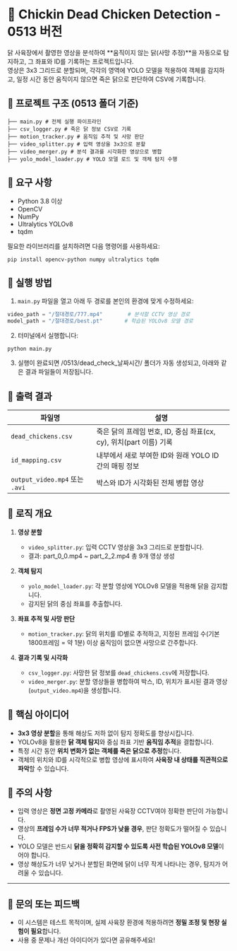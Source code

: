# 🐔 Chickin Dead Chicken Detection - 0513 버전

닭 사육장에서 촬영한 영상을 분석하여 **움직이지 않는 닭(사망 추정)**을 자동으로 탐지하고, 그 좌표와 ID를 기록하는 프로젝트입니다.  
영상은 3x3 그리드로 분할되며, 각각의 영역에 YOLO 모델을 적용하여 객체를 감지하고, 일정 시간 동안 움직이지 않으면 죽은 닭으로 판단하여 CSV에 기록합니다.

## 📂 프로젝트 구조 (0513 폴더 기준)
```
├── main.py # 전체 실행 파이프라인
├── csv_logger.py # 죽은 닭 정보 CSV로 기록
├── motion_tracker.py # 움직임 추적 및 사망 판단
├── video_splitter.py # 입력 영상을 3x3으로 분할
├── video_merger.py # 분석 결과를 시각화한 영상으로 병합
├── yolo_model_loader.py # YOLO 모델 로드 및 객체 탐지 수행
```
## 🔧 요구 사항

- Python 3.8 이상
- OpenCV
- NumPy
- Ultralytics YOLOv8
- tqdm

필요한 라이브러리를 설치하려면 다음 명령어를 사용하세요:

```
pip install opencv-python numpy ultralytics tqdm
```
## 🚀 실행 방법

1. `main.py` 파일을 열고 아래 두 경로를 본인의 환경에 맞게 수정하세요:

```python
video_path = "/절대경로/777.mp4"        # 분석할 CCTV 영상 경로
model_path = "/절대경로/best.pt"       # 학습된 YOLOv8 모델 경로
```
2. 터미널에서 실행합니다:
```
python main.py
```
3. 실행이 완료되면 /0513/dead_check_날짜시간/ 폴더가 자동 생성되고, 아래와 같은 결과 파일들이 저장됩니다.
## 📝 출력 결과

| 파일명                  | 설명 |
|-------------------------|------|
| `dead_chickens.csv`     | 죽은 닭의 프레임 번호, ID, 중심 좌표(cx, cy), 위치(part 이름) 기록 |
| `id_mapping.csv`        | 내부에서 새로 부여한 ID와 원래 YOLO ID 간의 매핑 정보 |
| `output_video.mp4` 또는 `.avi` | 박스와 ID가 시각화된 전체 병합 영상 |
## 📌 로직 개요

1. **영상 분할**
   - `video_splitter.py`: 입력 CCTV 영상을 3x3 그리드로 분할합니다.
   - 결과: part_0_0.mp4 ~ part_2_2.mp4 총 9개 영상 생성

2. **객체 탐지**
   - `yolo_model_loader.py`: 각 분할 영상에 YOLOv8 모델을 적용해 닭을 감지합니다.
   - 감지된 닭의 중심 좌표를 추출합니다.

3. **좌표 추적 및 사망 판단**
   - `motion_tracker.py`: 닭의 위치를 ID별로 추적하고,
     지정된 프레임 수(기본 1800프레임 = 약 1분) 이상 움직임이 없으면 사망으로 간주합니다.

4. **결과 기록 및 시각화**
   - `csv_logger.py`: 사망한 닭 정보를 `dead_chickens.csv`에 저장합니다.
   - `video_merger.py`: 분할 영상들을 병합하여 박스, ID, 위치가 표시된 결과 영상(`output_video.mp4`)을 생성합니다.
## 🧠 핵심 아이디어

- **3x3 영상 분할**을 통해 해상도 저하 없이 탐지 정확도를 향상시킵니다.
- YOLOv8을 활용한 **닭 객체 탐지**와 중심 좌표 기반 **움직임 추적**을 결합합니다.
- 특정 시간 동안 **위치 변화가 없는 객체를 죽은 닭으로 추정**합니다.
- 객체의 위치와 ID를 시각적으로 병합 영상에 표시하여 **사육장 내 상태를 직관적으로 파악**할 수 있습니다.
## 📌 주의 사항

- 입력 영상은 **정면 고정 카메라**로 촬영된 사육장 CCTV여야 정확한 판단이 가능합니다.
- 영상의 **프레임 수가 너무 적거나 FPS가 낮을 경우**, 판단 정확도가 떨어질 수 있습니다.
- YOLO 모델은 반드시 **닭을 정확히 감지할 수 있도록 사전 학습된 YOLOv8 모델**이어야 합니다.
- 영상 해상도가 너무 낮거나 분할된 화면에 닭이 너무 작게 나타나는 경우, 탐지가 어려울 수 있습니다.

---

## 💬 문의 또는 피드백

- 이 시스템은 테스트 목적이며, 실제 사육장 환경에 적용하려면 **정밀 조정 및 현장 실험이 필요**합니다.
- 사용 중 문제나 개선 아이디어가 있다면 공유해주세요!















